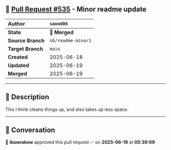 ## 🔀 [Pull Request #535](https://github.com/ikawrakow/ik_llama.cpp/pull/535) - Minor readme update

| **Author** | `saood06` |
| :--- | :--- |
| **State** | 🔀 **Merged** |
| **Source Branch** | `s6/readme-minor1` |
| **Target Branch** | `main` |
| **Created** | 2025-06-18 |
| **Updated** | 2025-06-19 |
| **Merged** | 2025-06-19 |

---

## 📄 Description

This I think cleans things up, and also takes up less space.

---

## 💬 Conversation

👤 **ikawrakow** approved this pull request ✅ on **2025-06-19** at **05:39:09**